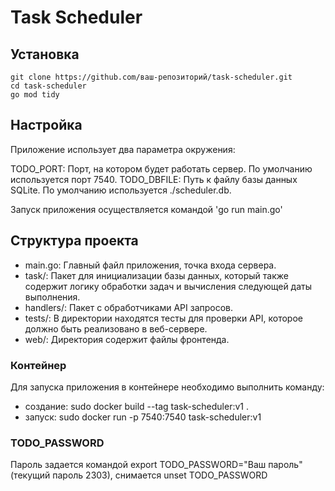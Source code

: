 # Task Scheduler

## Установка

```
git clone https://github.com/ваш-репозиторий/task-scheduler.git
cd task-scheduler
go mod tidy
```

## Настройка
Приложение использует два параметра окружения:

TODO_PORT: Порт, на котором будет работать сервер. По умолчанию используется порт 7540.
TODO_DBFILE: Путь к файлу базы данных SQLite. По умолчанию используется ./scheduler.db.

Запуск приложения осуществляется командой 'go run main.go'

## Структура проекта

- main.go: Главный файл приложения, точка входа сервера.
- task/: Пакет для инициализации базы данных, который также содержит логику обработки задач и вычисления следующей даты выполнения.
- handlers/: Пакет с обработчиками API запросов.
- tests/: В директории находятся тесты для проверки API, которое должно быть реализовано в веб-сервере.
- web/: Директория содержит файлы фронтенда.

### Контейнер
Для запуска приложения в контейнере необходимо выполнить команду:
- создание: sudo docker build --tag task-scheduler:v1 .
- запуск: sudo docker run -p 7540:7540 task-scheduler:v1
### TODO_PASSWORD
Пароль задается командой export TODO_PASSWORD="Ваш пароль" (текущий пароль 2303), снимается unset TODO_PASSWORD

